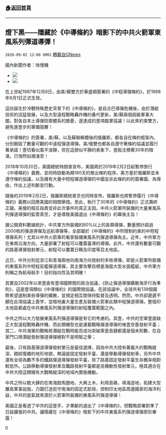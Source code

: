 ###  [:house:返回首頁](https://github.com/ourhimalayas/txt)
---

## 燈下黑——隱藏於《中導條約》暗影下的中共火箭軍東風系列彈道導彈！
`2020-09-02 12:08 GM01` [轉載自GNews](https://gnews.org/zh-hant/330273/)

國內新聞作者：快慢機

- ![](https://s3.amazonaws.com/gnews-media-offload/wp-content/uploads/2020/09/02120727/kVW2-fyfeutq1348111.jpg)
- ![](https://s3.amazonaws.com/gnews-media-offload/wp-content/uploads/2020/09/02120743/bkn-20200512045828516-0512_00822_001_01s.jpg)


在上世紀1987年12月8日，由美/蘇雙方於華盛頓簽署的《中程導彈條約》，於1988年6月1日正式生效。

這份誕生於冷戰特殊歷史背景下的《中導條約》，是自古巴導彈危機後，由於潛艇技術的迅猛發展，以及大型遠程戰略轟炸機的叠代更新，美/蘇兩個超級軍事大國，對各自本土導彈防禦體系的擔憂，遂達成的壹項裁軍協議！以此來約束雙方，避免進壹步的軍備競賽！

《中導條約》的簽署，美/蘇，以及蘇聯解體後的俄羅斯，都各自在條約框架內，分別銷毀了數量可觀的中遠程彈道導彈。美/俄雙也都各自遵守著條約協議並履行著承諾！壹切看似風平浪靜，但在這貌似平靜的表象下，壹股沈積著30年的暗湧，已悄然如潮湧至！

2018年10月20日，美國總統特朗普宣布，美國將於2019年2月2日起暫停旅行《中導條約》義務，並同時啟動為期180天的推出條約程序。美方基於俄羅斯並未遵守條約協議，以及擁有大量中短程彈道導彈的中國並非此條約的的簽署國，為理由，作出上述判斷並行動。

隨後的2019年2月2日，俄羅斯總統普京也同時宣布，俄羅斯也將暫停履行《中導條約》義務以回應美國的相關舉措。至此，執行了30年的《中導條約》正式壽終正寢。美俄的相互指責並非此次事件的真正主因，中共火箭軍所裝備的大量東風系列彈道導彈的監管真空，才是導致美國退出《中導條約》的幕後主旨！

據公開資料數據統計，中共軍方所裝備的80%以上的各類導彈，數量預計超過2000枚的彈道導彈及巡航導彈等，全部屬於《中導條約》中所限制約束的中短程導彈系列！尤其以中共火箭軍的看家裝備東風系列彈道導彈為主。近年，中共軍方在東南沿海方向，大量部署了射程可以覆蓋臺灣的導彈。此外，中共還有數量可觀的路基導彈發射單元，射程可以覆蓋日韓及印度等亞太地區。

近日，中共分別從浙江和青海兩地向南海方向發射的多枚導彈，即是火箭軍所裝備的東風系列中短程反艦彈道導彈，其主要攻擊目標是海面大型水面艦艇，中共軍方則稱之為航母殺手！目的指向性及其明確！

其實自2002年以來壹直有壹項國際間的政治協議，《防止彈道導彈擴散海牙行為準則》，這是壹項類似《中導條約》的國際間協議。在該協議中，全球共有139個國際希望遏制某些導彈的擴散，並規定相互間保持監督及透明。然而，中共卻遲遲不願在此項協議上簽字，並暗地裏大量生產及裝備火箭軍此類中程彈道導彈。整個印太地區都處在中共東風系列彈道導彈的射程覆蓋範圍之內。

中共之所以大力發展東風系列彈道導彈是有它的考慮的。其壹，中共的空軍壹直缺乏大型遠程戰略轟炸機，而此類機型也是運載戰略彈道導彈的唯壹空基發射平臺；其二，中共海軍的戰略核潛艇在戰時能否成功突破第壹島鏈都還是個未知數，在自家門口用潛艇發射彈道導彈絕對不是明智之舉；

最後，只有路基彈道導彈發射單元是最佳選擇，因為中共大陸有著龐大的戰略縱深，錯綜復雜的地形地貌，無論是固定發射平臺，還是移動導彈發射車，另外中共還有全球為數不多的鐵路彈道導彈發射平臺，除了路基固定發射平臺生存概率相對較低外。公路移動導彈發射車及鐵路發射平臺都是高機動性發射單元，極其適合在中共大陸這類擁有大戰略縱深的地域內實施機動。

中共之所以敢大肆的在南海跑馬圈地，大興土木，利用島礁，填海造地，拓建大型離島軍事設施，力圖打造扼守南海的固定式航母，控制印太地區周邊國家的海洋利益，中共的底氣就來源於火箭軍所裝備的東風系列彈道導彈！

美國正是看透了中共的這壹手，才果斷的退出了《中導條約》，把戰略部署對準了日益擴張的中共。讓隱藏在《中導條約》暗影下的中共東風系列彈道導彈原形畢露！

0
